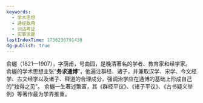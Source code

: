 ```yaml
---
keywords:
  - 学术思想
  - 通经致用
  - 训诂考证
  - 实事求是
lastIndexTime: 1736236791438
dg-publish: true
---
```

俞樾（1821—1907），字荫甫，号曲园，是晚清著名的学者、教育家和经学家。
俞樾的学术思想主张“**务求通博**”，他遍注群经、诸子，并兼取汉学、宋学、今文经学、古文经学以及诸子、释道的合理成分，强调治学应在通博的基础上形成自己的“独得之见”。
俞樾一生著述繁富，其《群经平议》、《诸子平议》、《古书疑义举例》等著作最为学界推重。
